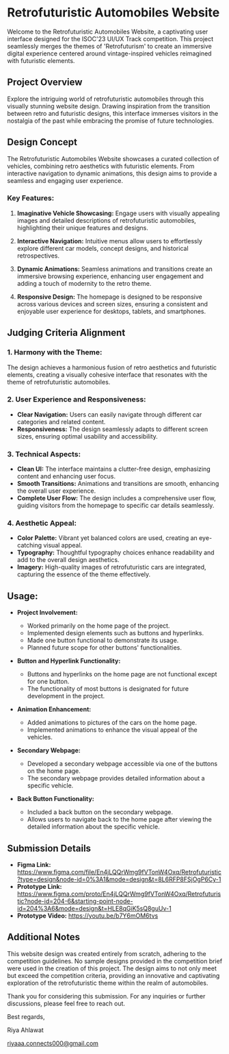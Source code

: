 # Retrofuturistic Automobiles Website

Welcome to the Retrofuturistic Automobiles Website, a captivating user interface designed for the ISOC'23 UI/UX Track competition. This project seamlessly merges the themes of 'Retrofuturism' to create an immersive digital experience centered around vintage-inspired vehicles reimagined with futuristic elements.

## Project Overview

Explore the intriguing world of retrofuturistic automobiles through this visually stunning website design. Drawing inspiration from the transition between retro and futuristic designs, this interface immerses visitors in the nostalgia of the past while embracing the promise of future technologies.

## Design Concept

The Retrofuturistic Automobiles Website showcases a curated collection of vehicles, combining retro aesthetics with futuristic elements. From interactive navigation to dynamic animations, this design aims to provide a seamless and engaging user experience.

### Key Features:

1. **Imaginative Vehicle Showcasing:** Engage users with visually appealing images and detailed descriptions of retrofuturistic automobiles, highlighting their unique features and designs.

2. **Interactive Navigation:** Intuitive menus allow users to effortlessly explore different car models, concept designs, and historical retrospectives.

3. **Dynamic Animations:** Seamless animations and transitions create an immersive browsing experience, enhancing user engagement and adding a touch of modernity to the retro theme.

4. **Responsive Design:** The homepage is designed to be responsive across various devices and screen sizes, ensuring a consistent and enjoyable user experience for desktops, tablets, and smartphones.

## Judging Criteria Alignment

### 1. **Harmony with the Theme:**
   The design achieves a harmonious fusion of retro aesthetics and futuristic elements, creating a visually cohesive interface that resonates with the theme of retrofuturistic automobiles.

### 2. **User Experience and Responsiveness:**
   - **Clear Navigation:** Users can easily navigate through different car categories and related content.
   - **Responsiveness:** The design seamlessly adapts to different screen sizes, ensuring optimal usability and accessibility.

### 3. **Technical Aspects:**
   - **Clean UI:** The interface maintains a clutter-free design, emphasizing content and enhancing user focus.
   - **Smooth Transitions:** Animations and transitions are smooth, enhancing the overall user experience.
   - **Complete User Flow:** The design includes a comprehensive user flow, guiding visitors from the homepage to specific car details seamlessly.

### 4. **Aesthetic Appeal:**
   - **Color Palette:** Vibrant yet balanced colors are used, creating an eye-catching visual appeal.
   - **Typography:** Thoughtful typography choices enhance readability and add to the overall design aesthetics.
   - **Imagery:** High-quality images of retrofuturistic cars are integrated, capturing the essence of the theme effectively.

## Usage:

- **Project Involvement:**
  - Worked primarily on the home page of the project.
  - Implemented design elements such as buttons and hyperlinks.
  - Made one button functional to demonstrate its usage.
  - Planned future scope for other buttons' functionalities.

- **Button and Hyperlink Functionality:**
  - Buttons and hyperlinks on the home page are not functional except for one button.
  - The functionality of most buttons is designated for future development in the project.

- **Animation Enhancement:**
  - Added animations to pictures of the cars on the home page.
  - Implemented animations to enhance the visual appeal of the vehicles.

- **Secondary Webpage:**
  - Developed a secondary webpage accessible via one of the buttons on the home page.
  - The secondary webpage provides detailed information about a specific vehicle.

- **Back Button Functionality:**
  - Included a back button on the secondary webpage.
  - Allows users to navigate back to the home page after viewing the detailed information about the specific vehicle.

## Submission Details

- **Figma Link:** https://www.figma.com/file/En4jLQQrWmg9fVTonW4Oxq/Retrofuturistic?type=design&node-id=0%3A1&mode=design&t=8L6RFP8FSjOgP6Cy-1
- **Prototype Link:** https://www.figma.com/proto/En4jLQQrWmg9fVTonW4Oxq/Retrofuturistic?node-id=204-6&starting-point-node-id=204%3A6&mode=design&t=HLE8qGiK5sQ8guUv-1
- **Prototype Video:** https://youtu.be/b7Y6mOM6tvs
  
## Additional Notes

This website design was created entirely from scratch, adhering to the competition guidelines. No sample designs provided in the competition brief were used in the creation of this project. The design aims to not only meet but exceed the competition criteria, providing an innovative and captivating exploration of the retrofuturistic theme within the realm of automobiles.

Thank you for considering this submission. For any inquiries or further discussions, please feel free to reach out.

Best regards,

Riya Ahlawat

riyaaa.connects000@gmail.com
